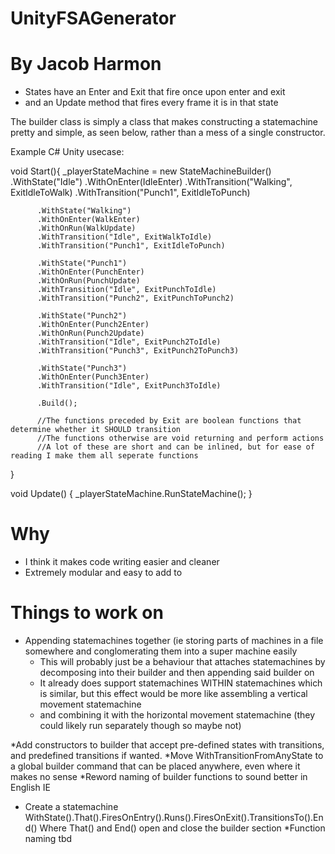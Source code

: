 # UnityFSAGenerator
# By Jacob Harmon

* States have an Enter and Exit that fire once upon enter and exit
* and an Update method that fires every frame it is in that state

The builder class is simply a class that makes constructing a statemachine pretty and simple, as seen below, rather than a mess of a single constructor.

Example C# Unity usecase:

  void Start(){
      _playerStateMachine = new StateMachineBuilder()
          .WithState("Idle")
          .WithOnEnter(IdleEnter)
          .WithTransition("Walking", ExitIdleToWalk)
          .WithTransition("Punch1", ExitIdleToPunch)

          .WithState("Walking")
          .WithOnEnter(WalkEnter)
          .WithOnRun(WalkUpdate)
          .WithTransition("Idle", ExitWalkToIdle)
          .WithTransition("Punch1", ExitIdleToPunch)

          .WithState("Punch1")
          .WithOnEnter(PunchEnter)
          .WithOnRun(PunchUpdate)
          .WithTransition("Idle", ExitPunchToIdle)
          .WithTransition("Punch2", ExitPunchToPunch2)

          .WithState("Punch2")
          .WithOnEnter(Punch2Enter)
          .WithOnRun(Punch2Update)
          .WithTransition("Idle", ExitPunch2ToIdle)
          .WithTransition("Punch3", ExitPunch2ToPunch3)

          .WithState("Punch3")
          .WithOnEnter(Punch3Enter)
          .WithTransition("Idle", ExitPunch3ToIdle)

          .Build();

          //The functions preceded by Exit are boolean functions that determine whether it SHOULD transition
          //The functions otherwise are void returning and perform actions
          //A lot of these are short and can be inlined, but for ease of reading I make them all seperate functions
  }

  void Update()
  {
      _playerStateMachine.RunStateMachine();
  }
  
# Why

* I think it makes code writing easier and cleaner
* Extremely modular and easy to add to

# Things to work on

* Appending statemachines together (ie storing parts of machines in a file somewhere and conglomerating them into a super machine easily
  * This will probably just be a behaviour that attaches statemachines by decomposing into their builder and then appending said builder on
  * It already does support statemachines WITHIN statemachines which is similar, but this effect would be more like assembling a vertical movement statemachine
  * and combining it with the horizontal movement statemachine (they could likely run separately though so maybe not)

*Add constructors to builder that accept pre-defined states with transitions, and predefined transitions if wanted.
*Move WithTransitionFromAnyState to a global builder command that can be placed anywhere, even where it makes no sense
*Reword naming of builder functions to sound better in English IE
  * Create a statemachine WithState().That().FiresOnEntry().Runs().FiresOnExit().TransitionsTo().End() Where That() and End() open and close the builder section
    *Function naming tbd
    

   
